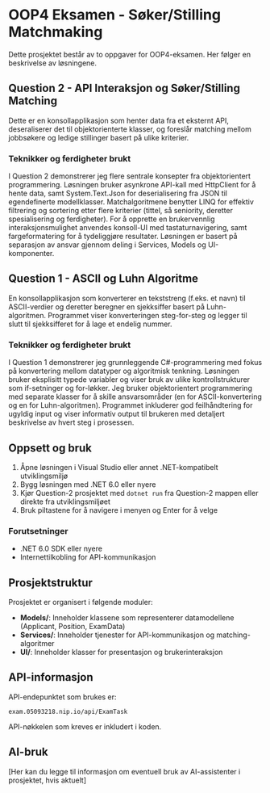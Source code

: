 # OOP4 Eksamen - Søker/Stilling Matchmaking

Dette prosjektet består av to oppgaver for OOP4-eksamen. Her følger en beskrivelse av løsningene.

## Question 2 - API Interaksjon og Søker/Stilling Matching

Dette er en konsollapplikasjon som henter data fra et eksternt API, deseraliserer det til objektorienterte klasser, og foreslår matching mellom jobbsøkere og ledige stillinger basert på ulike kriterier.

### Teknikker og ferdigheter brukt

I Question 2 demonstrerer jeg flere sentrale konsepter fra objektorientert programmering. Løsningen bruker asynkrone API-kall med HttpClient for å hente data, samt System.Text.Json for deserialisering fra JSON til egendefinerte modellklasser. Matchalgoritmene benytter LINQ for effektiv filtrering og sortering etter flere kriterier (tittel, så seniority, deretter spesialisering og ferdigheter). For å opprette en brukervennlig interaksjonsmulighet anvendes konsoll-UI med tastaturnavigering, samt fargeformatering for å tydeliggjøre resultater. Løsningen er basert på separasjon av ansvar gjennom deling i Services, Models og UI-komponenter.

## Question 1 - ASCII og Luhn Algoritme

En konsollapplikasjon som konverterer en tekststreng (f.eks. et navn) til ASCII-verdier og deretter beregner en sjekksiffer basert på Luhn-algoritmen. Programmet viser konverteringen steg-for-steg og legger til slutt til sjekksifferet for å lage et endelig nummer.

### Teknikker og ferdigheter brukt

I Question 1 demonstrerer jeg grunnleggende C#-programmering med fokus på konvertering mellom datatyper og algoritmisk tenkning. Løsningen bruker eksplisitt typede variabler og viser bruk av ulike kontrollstrukturer som if-setninger og for-løkker. Jeg bruker objektorientert programmering med separate klasser for å skille ansvarsområder (en for ASCII-konvertering og en for Luhn-algoritmen). Programmet inkluderer god feilhåndtering for ugyldig input og viser informativ output til brukeren med detaljert beskrivelse av hvert steg i prosessen.

## Oppsett og bruk

1. Åpne løsningen i Visual Studio eller annet .NET-kompatibelt utviklingsmiljø
2. Bygg løsningen med .NET 6.0 eller nyere
3. Kjør Question-2 prosjektet med `dotnet run` fra Question-2 mappen eller direkte fra utviklingsmiljøet
4. Bruk piltastene for å navigere i menyen og Enter for å velge

### Forutsetninger
- .NET 6.0 SDK eller nyere
- Internettilkobling for API-kommunikasjon

## Prosjektstruktur

Prosjektet er organisert i følgende moduler:

- **Models/**: Inneholder klassene som representerer datamodellene (Applicant, Position, ExamData)
- **Services/**: Inneholder tjenester for API-kommunikasjon og matching-algoritmer
- **UI/**: Inneholder klasser for presentasjon og brukerinteraksjon

## API-informasjon

API-endepunktet som brukes er:
```
exam.05093218.nip.io/api/ExamTask
```

API-nøkkelen som kreves er inkludert i koden.

## AI-bruk

[Her kan du legge til informasjon om eventuell bruk av AI-assistenter i prosjektet, hvis aktuelt]
